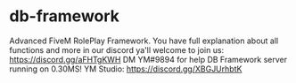 # db-framework
Advanced FiveM RolePlay Framework.
You have full explanation about all functions and more in our discord ya'll welcome to join us: https://discord.gg/aFHTgKWH
DM YM#9894 for help
DB Framework server running on 0.30MS!
YM Studio: https://discord.gg/XBGJUrhbtK
